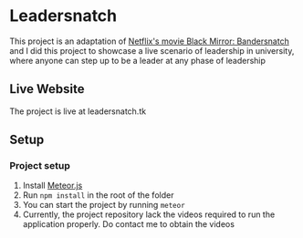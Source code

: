 # Leadersnatch

This project is an adaptation of [Netflix's movie Black Mirror: Bandersnatch](https://www.netflix.com/sg/title/80988062) and I did this project to showcase a live scenario of leadership in university, where anyone can step up to be a leader at any phase of leadership

## Live Website

The project is live at leadersnatch.tk

## Setup

### Project setup

1. Install [Meteor.js](https://www.meteor.com/install) 
2. Run `npm install` in the root of the folder
3. You can start the project by running `meteor`
4. Currently, the project repository lack the videos required to run the application properly. Do contact me to obtain the videos 
